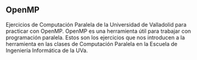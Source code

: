 ## OpenMP
Ejercicios de Computación Paralela de la Universidad de Valladolid para practicar con OpenMP.
OpenMP es una herramienta útil para trabajar con programación paralela. Estos son los ejercicios que nos introducen a la herramienta en las clases de Computación Paralela en la Escuela de Ingeniería Informática de la UVa.

